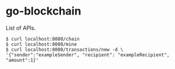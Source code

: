 # go-blockchain

List of APIs.

```shell
$ curl localhost:8080/chain
$ curl localhost:8080/mine
$ curl localhost:8080/transactions/new -d \
'{"sender":"exampleSender", "recipient": "exampleRecipient", "amount":1}'
```